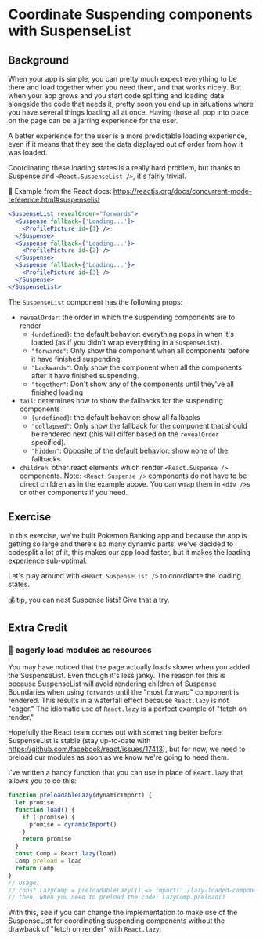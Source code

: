 # Coordinate Suspending components with SuspenseList

## Background

When your app is simple, you can pretty much expect everything to be there and
load together when you need them, and that works nicely. But when your app grows
and you start code splitting and loading data alongside the code that needs it,
pretty soon you end up in situations where you have several things loading all
at once. Having those all pop into place on the page can be a jarring experience
for the user.

A better experience for the user is a more predictable loading experience, even
if it means that they see the data displayed out of order from how it was
loaded.

Coordinating these loading states is a really hard problem, but thanks to
Suspense and `<React.SuspenseList />`, it's fairly trivial.

📜 Example from the React docs:
https://reactjs.org/docs/concurrent-mode-reference.html#suspenselist

```jsx
<SuspenseList revealOrder="forwards">
  <Suspense fallback={'Loading...'}>
    <ProfilePicture id={1} />
  </Suspense>
  <Suspense fallback={'Loading...'}>
    <ProfilePicture id={2} />
  </Suspense>
  <Suspense fallback={'Loading...'}>
    <ProfilePicture id={3} />
  </Suspense>
</SuspenseList>
```

The `SuspenseList` component has the following props:

- `revealOrder`: the order in which the suspending components are to render
  - `{undefined}`: the default behavior: everything pops in when it's loaded (as
    if you didn't wrap everything in a `SuspenseList`).
  - `"forwards"`: Only show the component when all components before it have
    finished suspending.
  - `"backwards"`: Only show the component when all the components after it have
    finished suspending.
  - `"together"`: Don't show any of the components until they've all finished
    loading
- `tail`: determines how to show the fallbacks for the suspending components
  - `{undefined}`: the default behavior: show all fallbacks
  - `"collapsed"`: Only show the fallback for the component that should be
    rendered next (this will differ based on the `revealOrder` specified).
  - `"hidden"`: Opposite of the default behavior: show none of the fallbacks
- `children`: other react elements which render `<React.Suspense />` components.
  Note: `<React.Suspense />` components do not have to be direct children as in
  the example above. You can wrap them in `<div />`s or other components if you
  need.

## Exercise

In this exercise, we've built Pokemon Banking app and because the app is getting
so large and there's so many dynamic parts, we've decided to codesplit a lot of
it, this makes our app load faster, but it makes the loading experience
sub-optimal.

Let's play around with `<React.SuspenseList />` to coordiante the loading
states.

💰 tip, you can nest Suspense lists! Give that a try.

## Extra Credit

### 💯 eagerly load modules as resources

You may have noticed that the page actually loads slower when you added the
SuspenseList. Even though it's less janky. The reason for this is because
SuspenseList will avoid rendering children of Suspense Boundaries when using
`forwards` until the "most forward" component is rendered. This results in a
waterfall effect because `React.lazy` is not "eager." The idiomatic use of
`React.lazy` is a perfect example of "fetch on render."

Hopefully the React team comes out with something better before SuspenseList is
stable (stay up-to-date with https://github.com/facebook/react/issues/17413),
but for now, we need to preload our modules as soon as we know we're going to
need them.

I've written a handy function that you can use in place of `React.lazy` that
allows you to do this:

```javascript
function preloadableLazy(dynamicImport) {
  let promise
  function load() {
    if (!promise) {
      promise = dynamicImport()
    }
    return promise
  }
  const Comp = React.lazy(load)
  Comp.preload = load
  return Comp
}
// Usage:
// const LazyComp = preloadableLazy(() => import('./lazy-loaded-component'))
// then, when you need to preload the code: LazyComp.preload()
```

With this, see if you can change the implementation to make use of the
SuspenseList for coordinating suspending components without the drawback of
"fetch on render" with `React.lazy`.
